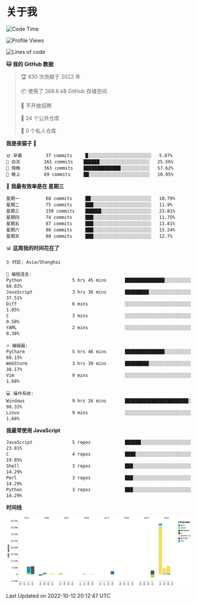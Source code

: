 # 关于我

<!--START_SECTION:waka-->
![Code Time](http://img.shields.io/badge/Code%20Time-667%20hrs%2011%20mins-blue)

![Profile Views](http://img.shields.io/badge/%E4%B8%AA%E4%BA%BA%E8%B5%84%E6%96%99%E8%A7%82%E7%9C%8B%E6%AC%A1%E6%95%B0-1-blue)

![Lines of code](https://img.shields.io/badge/%E4%BB%8E%E3%80%8CHello%20World%E3%80%8D%E8%B5%B7%E6%88%91%E5%B7%B2%E7%BB%8F%E5%86%99%E4%BA%86-67%20Thousand%20%E8%A1%8C%E4%BB%A3%E7%A0%81-blue)

**🐱 我的 GitHub 数据** 

> 🏆 830 次贡献于 2022 年
 > 
> 📦  使用了 268.6 kB GitHub 存储空间 
 > 
> 🚫 不开放招聘
 > 
> 📜 24 个公共仓库 
 > 
> 🔑 0 个私人仓库  
 > 
**我是夜猫子 🦉** 

```text
🌞 早晨         37 commits     █░░░░░░░░░░░░░░░░░░░░░░░░   5.87% 
🌆 白天         161 commits    ██████░░░░░░░░░░░░░░░░░░░   25.56% 
🌃 傍晚         363 commits    ██████████████░░░░░░░░░░░   57.62% 
🌙 晚上         69 commits     ██░░░░░░░░░░░░░░░░░░░░░░░   10.95%

```
📅 **我最有效率是在 星期三** 

```text
星期一          68 commits     ██░░░░░░░░░░░░░░░░░░░░░░░   10.79% 
星期二          75 commits     ███░░░░░░░░░░░░░░░░░░░░░░   11.9% 
星期三          150 commits    ██████░░░░░░░░░░░░░░░░░░░   23.81% 
星期四          74 commits     ███░░░░░░░░░░░░░░░░░░░░░░   11.75% 
星期五          87 commits     ███░░░░░░░░░░░░░░░░░░░░░░   13.81% 
星期六          96 commits     ███░░░░░░░░░░░░░░░░░░░░░░   15.24% 
星期天          80 commits     ███░░░░░░░░░░░░░░░░░░░░░░   12.7%

```


📊 **这周我的时间花在了** 

```text
⌚︎ 时区: Asia/Shanghai

💬 编程语言: 
Python                   5 hrs 45 mins       ███████████████░░░░░░░░░░   60.02% 
JavaScript               3 hrs 36 mins       █████████░░░░░░░░░░░░░░░░   37.51% 
Diff                     6 mins              ░░░░░░░░░░░░░░░░░░░░░░░░░   1.05% 
C                        3 mins              ░░░░░░░░░░░░░░░░░░░░░░░░░   0.58% 
YAML                     2 mins              ░░░░░░░░░░░░░░░░░░░░░░░░░   0.38%

🔥 编辑器: 
PyCharm                  5 hrs 46 mins       ███████████████░░░░░░░░░░   60.15% 
WebStorm                 3 hrs 39 mins       █████████░░░░░░░░░░░░░░░░   38.17% 
Vim                      9 mins              ░░░░░░░░░░░░░░░░░░░░░░░░░   1.68%

💻 操作系统: 
Windows                  9 hrs 26 mins       ████████████████████████░   98.32% 
Linux                    9 mins              ░░░░░░░░░░░░░░░░░░░░░░░░░   1.68%

```

**我最常使用 JavaScript** 

```text
JavaScript               5 repos             ██████░░░░░░░░░░░░░░░░░░░   23.81% 
C                        4 repos             ████░░░░░░░░░░░░░░░░░░░░░   19.05% 
Shell                    3 repos             ███░░░░░░░░░░░░░░░░░░░░░░   14.29% 
Perl                     3 repos             ███░░░░░░░░░░░░░░░░░░░░░░   14.29% 
Python                   3 repos             ███░░░░░░░░░░░░░░░░░░░░░░   14.29%

```


**时间线**

![Chart not found](https://raw.githubusercontent.com/Arondight/Arondight/master/charts/bar_graph.png) 


 Last Updated on 2022-10-12 20:12:47 UTC
<!--END_SECTION:waka-->
